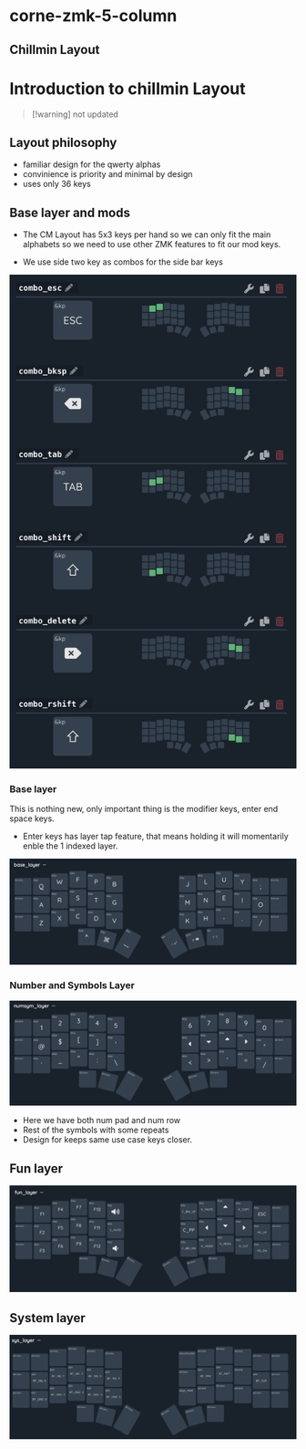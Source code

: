 # corne-zmk-5-column

## Chillmin Layout

# Introduction to chillmin Layout

> [!warning] not updated

## Layout philosophy

- familiar design for the qwerty alphas
- convinience is priority and minimal by design 
- uses only 36 keys 


## Base layer and mods

- The CM Layout has 5x3 keys per hand so we can only fit 
 the main alphabets so we need to use other ZMK features to fit our mod keys.

- We use side two key as combos for the side bar keys

![special_key_combos.png](docs/chillmin/special_key_combos.png)


### Base layer 

This is nothing new, only important thing is the modifier keys, enter end space keys.  
- Enter keys has layer tap feature, that means holding it will momentarily enble the 1 indexed layer. 

 
![base layer](docs/chillmin/base_col_md.png)

### Number and Symbols Layer 

![numsym_layer](docs/chillmin/numsym_md.png)
- Here we have both num pad and num row
- Rest of the symbols with some repeats 
- Design for keeps same use case keys closer.

## Fun layer

![fun_layer](docs/chillmin/fun_md.png)

## System layer

![fun_layer](docs/chillmin/sys_md.png)


